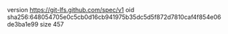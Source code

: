 version https://git-lfs.github.com/spec/v1
oid sha256:648054705e0c5cb0d16cb941975b35dc5d5f872d7810caf4f854e06de3ba1e99
size 457
